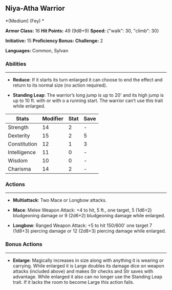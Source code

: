 ## Niya-Atha Warrior
*(Medium) (Fey) *

**Armor Class:** 16
**Hit Points:** 49 (9d8+9)
**Speed:** {"walk": 30, "climb": 30}

**Initiative:** 15
**Proficiency Bonus:**
**Challenge:** 2

**Languages:** Common, Sylvan

### Abilities
 --- 
- **Reduce**: If it starts its turn enlarged it can choose to end the effect and return to its normal size (no action required).

- **Standing Leap**: The warrior’s long jump is up to 20' and its high jump is up to 10 ft. with or with o a running start. The warrior can’t use this trait while enlarged.



| Stats | Modifier | Stat | Save
| ---- | ---- | ---- | ---- |
| Strength | 14 | 2 | - |
| Dexterity | 15 | 2 | 5 |
| Constitution | 12 | 1 | 3 |
| Intelligence | 11 | 0 | - |
| Wisdom | 10 | 0 | - |
| Charisma | 14 | 2 | - |

### Actions
 --- 
- **Multiattack**: Two Mace or Longbow attacks.

- **Mace**: Melee Weapon Attack: +4 to hit, 5 ft., one target, 5 (1d6+2) bludgeoning damage or 9 (2d6+2) bludgeoning damage while enlarged.

- **Longbow**: Ranged Weapon Attack: +5 to hit 150/600' one target 7 (1d8+3) piercing damage or 12 (2d8+3) piercing damage while enlarged.

### Bonus Actions
 --- 
- **Enlarge**: Magically increases in size along with anything it is wearing or carrying. While enlarged it is Large doubles its damage dice on weapon attacks (included above) and makes Str checks and Str saves with advantage. While enlarged it also can no longer use the Standing Leap trait. If it lacks the room to become Large this action fails.

